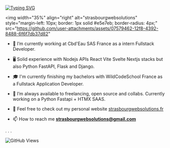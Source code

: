 [![Typing SVG](https://readme-typing-svg.demolab.com/?lines=Hello+World!+I'm+Ricardo+Martinho;Node+Python+and+PHP+developer)](https://git.io/typing-svg)

 <img 
  width="35%" 
  align="right" 
  alt="strasbourgwebsolutions" 
  style="margin-left: 10px; border: 1px solid #e5e7eb; border-radius: 4px;" 
  src="https://github.com/user-attachments/assets/07579462-12f8-4392-8488-6f6f7db37d82"
>

- 🌿 I’m currently working at Cbd'Eau SAS France as a intern Fullstack Developer.

- 🖥️ Solid experience with Nodejs APIs React Vite Svelte Nextjs stacks but also Python FastAPI, Flask and Django. 

- 🎓 I'm currently finishing my bachelors with WildCodeSchool France as a Fullstack Application Developer.

- 🌇 I’m always available to freelancing, open source and collabs. Currently working on a Python Fastapi + HTMX SAAS. 

- 🌊 Feel free to check out my personal website [strasbourgwebsolutions.fr](https://strasbourgwebsolutions.fr)

- 📫 How to reach me **strasbourgwebsolutions@gmail.com**

.
.
.

![GitHub Views](https://komarev.com/ghpvc/?username=ricardomrcruz)
